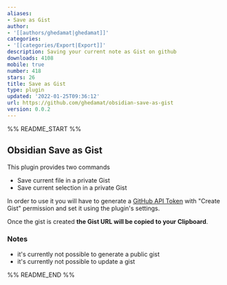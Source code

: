 ```yaml
---
aliases:
- Save as Gist
author:
- '[[authors/ghedamat|ghedamat]]'
categories:
- '[[categories/Export|Export]]'
description: Saving your current note as Gist on github
downloads: 4108
mobile: true
number: 418
stars: 26
title: Save as Gist
type: plugin
updated: '2022-01-25T09:36:12'
url: https://github.com/ghedamat/obsidian-save-as-gist
version: 0.0.2
---
```


%% README_START %%

## Obsidian Save as Gist

This plugin provides two commands

- Save current file in a private Gist
- Save current selection in a private Gist

In order to use it you will have to generate a [GitHub API Token](https://github.com/settings/tokens/new) with "Create Gist" permission and set it using the plugin's settings.

Once the gist is created **the Gist URL will be copied to your Clipboard**.

### Notes

- it's currently not possible to generate a public gist
- it's currently not possible to update a gist




%% README_END %%